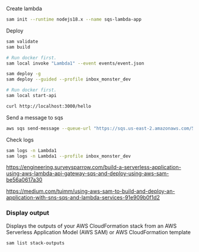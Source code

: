 Create lambda

```sh
sam init --runtime nodejs18.x --name sqs-lambda-app
```

Deploy

```sh
sam validate
sam build

# Run docker first.
sam local invoke "Lambda1" --event events/event.json

sam deploy -g
sam deploy --guided --profile inbox_monster_dev
```

```bash
# Run docker first.
sam local start-api

curl http://localhost:3000/hello
```

Send a message to sqs

```sh
aws sqs send-message --queue-url "https://sqs.us-east-2.amazonaws.com/524978277775/sam-app-Lambda2Sqs-L4oXiYmo4QKb" --message-body "hello from sqs-lambda trigger" --profile inbox_monster_dev
```

Check logs

```sh
sam logs -n Lambda1
sam logs -n Lambda1 --profile inbox_monster_dev
```

https://engineering.surveysparrow.com/build-a-serverless-application-using-aws-lambda-api-gateway-sqs-and-deploy-using-aws-sam-be56a0617a30

https://medium.com/tuimm/using-aws-sam-to-build-and-deploy-an-application-with-sns-sqs-and-lambda-services-91e909b0f1d2

### Display output

Displays the outputs of your AWS CloudFormation stack from an AWS Serverless Application Model (AWS SAM) or AWS CloudFormation template

```sh
sam list stack-outputs
```
